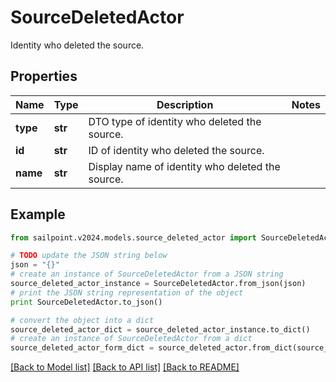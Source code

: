 # SourceDeletedActor

Identity who deleted the source.

## Properties

Name | Type | Description | Notes
------------ | ------------- | ------------- | -------------
**type** | **str** | DTO type of identity who deleted the source. | 
**id** | **str** | ID of identity who deleted the source. | 
**name** | **str** | Display name of identity who deleted the source. | 

## Example

```python
from sailpoint.v2024.models.source_deleted_actor import SourceDeletedActor

# TODO update the JSON string below
json = "{}"
# create an instance of SourceDeletedActor from a JSON string
source_deleted_actor_instance = SourceDeletedActor.from_json(json)
# print the JSON string representation of the object
print SourceDeletedActor.to_json()

# convert the object into a dict
source_deleted_actor_dict = source_deleted_actor_instance.to_dict()
# create an instance of SourceDeletedActor from a dict
source_deleted_actor_form_dict = source_deleted_actor.from_dict(source_deleted_actor_dict)
```
[[Back to Model list]](../README.md#documentation-for-models) [[Back to API list]](../README.md#documentation-for-api-endpoints) [[Back to README]](../README.md)



